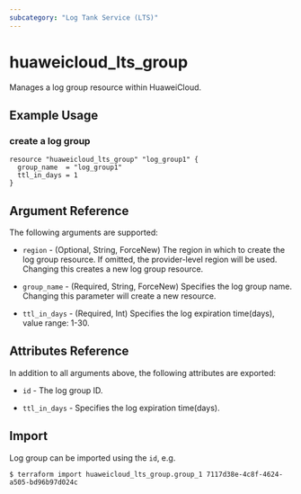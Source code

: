 ```yaml
---
subcategory: "Log Tank Service (LTS)"
---
```


# huaweicloud_lts_group

Manages a log group resource within HuaweiCloud.

## Example Usage

### create a log group

```hcl
resource "huaweicloud_lts_group" "log_group1" {
  group_name  = "log_group1"
  ttl_in_days = 1
}
```

## Argument Reference

The following arguments are supported:

* `region` - (Optional, String, ForceNew) The region in which to create the log group resource. If omitted, the
  provider-level region will be used. Changing this creates a new log group resource.

* `group_name` - (Required, String, ForceNew) Specifies the log group name. Changing this parameter will create a new
  resource.

* `ttl_in_days` - (Required, Int) Specifies the log expiration time(days), value range: 1-30.

## Attributes Reference

In addition to all arguments above, the following attributes are exported:

* `id` - The log group ID.

* `ttl_in_days` - Specifies the log expiration time(days).

## Import

Log group can be imported using the `id`, e.g.

```
$ terraform import huaweicloud_lts_group.group_1 7117d38e-4c8f-4624-a505-bd96b97d024c
```
